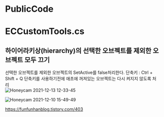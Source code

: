 # PublicCode



# ECCustomTools.cs
## 하이어라키상(hierarchy)의 선택한 오브젝트를 제외한 오브젝트 모두 끄기
선택한 오브젝트를 제외한 오브젝트의 SetActive를 false처리한다.   단축키 : Ctrl + Shift + Q
단축키를 사용하기전에 애초에 꺼져있는 오브젝트는 다시 켜지지 않도록 처리  
![Honeycam 2021-12-13 12-33-45](https://user-images.githubusercontent.com/49916333/146863401-c1329bb1-5f78-41f6-abaa-91b951869bb1.gif)   
  
![Honeycam 2021-12-10 15-49-49](https://user-images.githubusercontent.com/49916333/146863416-fee22c37-0354-45a4-bb57-f65c5ba38504.gif)   

<https://funfunhanblog.tistory.com/403>
